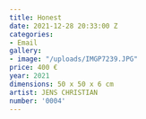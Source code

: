 ```yaml
---
title: Honest
date: 2021-12-28 20:33:00 Z
categories:
- Email
gallery:
- image: "/uploads/IMGP7239.JPG"
price: 400 €
year: 2021
dimensions: 50 x 50 x 6 cm
artist: JENS CHRISTIAN
number: '0004'
---
```


